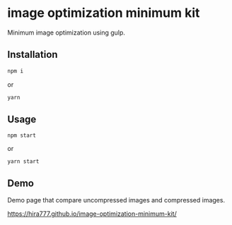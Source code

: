 # image optimization minimum kit

Minimum image optimization using gulp.

## Installation

```sh
npm i
```

or

```sh
yarn
```

## Usage

```
npm start
```

or

```
yarn start
```

## Demo

Demo page that compare uncompressed images and compressed images.

https://hira777.github.io/image-optimization-minimum-kit/
